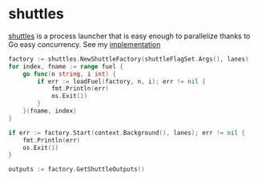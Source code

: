 # shuttles

[shuttles](shuttles/) is a process launcher that is easy enough to parallelize thanks to Go easy concurrency. See my [implementation](cmd/shuttles/main.go)

```go
factory := shuttles.NewShuttleFactory(shuttleFlagSet.Args(), lanes)
for index, fname := range fuel {
    go func(n string, i int) {
        if err := loadFuel(factory, n, i); err != nil {
            fmt.Println(err)
            os.Exit(1)
        }
    }(fname, index)
}

if err := factory.Start(context.Background(), lanes); err != nil {
    fmt.Println(err)
    os.Exit(1)
}

outputs := factory.GetShuttleOutputs()
```